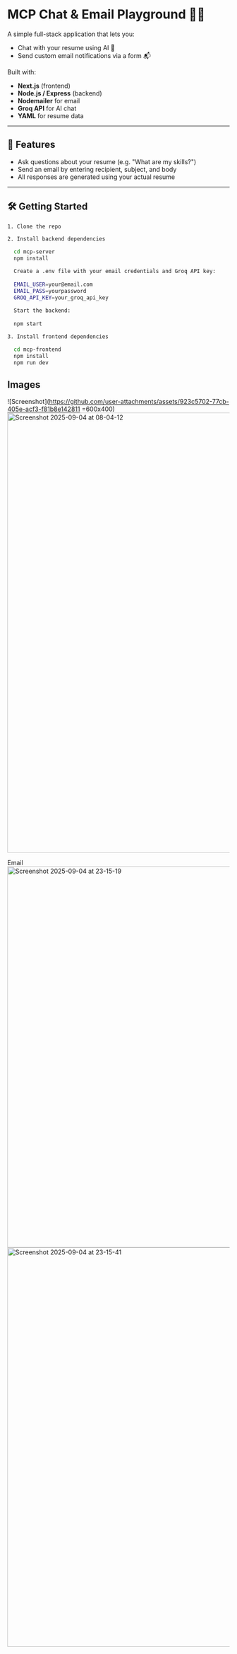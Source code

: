 # MCP Chat & Email Playground 🧠📨

A simple full-stack application that lets you:
- Chat with your resume using AI 🤖
- Send custom email notifications via a form 📬

Built with:
- **Next.js** (frontend)
- **Node.js / Express** (backend)
- **Nodemailer** for email
- **Groq API** for AI chat
- **YAML** for resume data

---

## 🚀 Features

- Ask questions about your resume (e.g. "What are my skills?")
- Send an email by entering recipient, subject, and body
- All responses are generated using your actual resume

---


## 🛠️ Getting Started

```bash
1. Clone the repo

2. Install backend dependencies

  cd mcp-server
  npm install

  Create a .env file with your email credentials and Groq API key:
  
  EMAIL_USER=your@email.com
  EMAIL_PASS=yourpassword
  GROQ_API_KEY=your_groq_api_key
  
  Start the backend:
  
  npm start

3. Install frontend dependencies

  cd mcp-frontend
  npm install
  npm run dev
```

## Images
![Screenshot](https://github.com/user-attachments/assets/923c5702-77cb-405e-acf3-f81b8e142811 =600x400)
<img width="1553" height="995" alt="Screenshot 2025-09-04 at 08-04-12 " src="https://github.com/user-attachments/assets/2f824f64-4049-41e6-8989-2423d226e8cc" />

Email
<img width="1173" height="862" alt="Screenshot 2025-09-04 at 23-15-19 " src="https://github.com/user-attachments/assets/ba1b092a-41e8-400c-9a3c-b7634761abb2" />
<img width="1053" height="903" alt="Screenshot 2025-09-04 at 23-15-41 " src="https://github.com/user-attachments/assets/6dfad273-25ad-43d2-8253-cc46be30ae12" />




